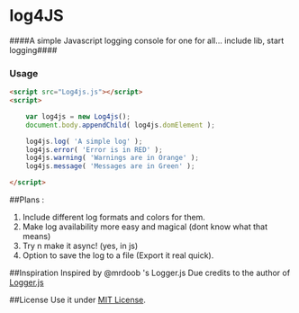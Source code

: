 log4JS
======

####A simple Javascript logging console for one for all... include lib, start logging####


### Usage ###

```html
<script src="Log4js.js"></script>
<script>

	var log4js = new Log4js();
	document.body.appendChild( log4js.domElement );

	log4js.log( 'A simple log' );
    log4js.error( 'Error is in RED' );
    log4js.warning( 'Warnings are in Orange' );
    log4js.message( 'Messages are in Green' );

</script>
```

##Plans :
 1) Include different log formats and colors for them.
 2) Make log availability more easy and magical (dont know what that means)
 3) Try n make it async! (yes, in js)
 4) Option to save the log to a file (Export it real quick).


##Inspiration
Inspired by @mrdoob 's Logger.js
Due credits to the author of [Logger.js](https://github.com/mrdoob/logger.js)


 
 ##License
 Use it under [MIT License](http://opensource.org/licenses/MIT).
 
